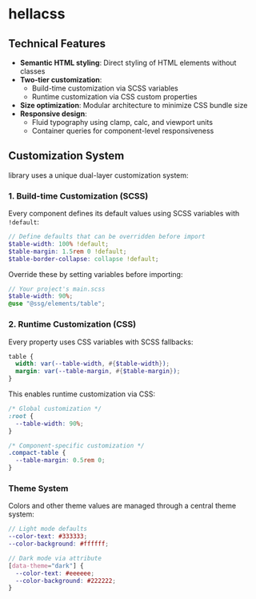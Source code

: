 # hellacss

## Technical Features

- **Semantic HTML styling**: Direct styling of HTML elements without classes
- **Two-tier customization**:
  - Build-time customization via SCSS variables
  - Runtime customization via CSS custom properties
- **Size optimization**: Modular architecture to minimize CSS bundle size
- **Responsive design**:
  - Fluid typography using clamp, calc, and viewport units
  - Container queries for component-level responsiveness

## Customization System

library uses a unique dual-layer customization system:

### 1. Build-time Customization (SCSS)

Every component defines its default values using SCSS variables with `!default`:

```scss
// Define defaults that can be overridden before import
$table-width: 100% !default;
$table-margin: 1.5rem 0 !default;
$table-border-collapse: collapse !default;
```

Override these by setting variables before importing:

```scss
// Your project's main.scss
$table-width: 90%;
@use "@ssg/elements/table";
```

### 2. Runtime Customization (CSS)

Every property uses CSS variables with SCSS fallbacks:

```scss
table {
  width: var(--table-width, #{$table-width});
  margin: var(--table-margin, #{$table-margin});
}
```

This enables runtime customization via CSS:

```css
/* Global customization */
:root {
  --table-width: 90%;
}

/* Component-specific customization */
.compact-table {
  --table-margin: 0.5rem 0;
}
```

### Theme System

Colors and other theme values are managed through a central theme system:

```scss
// Light mode defaults
--color-text: #333333;
--color-background: #ffffff;

// Dark mode via attribute
[data-theme="dark"] {
  --color-text: #eeeeee;
  --color-background: #222222;
}
```
